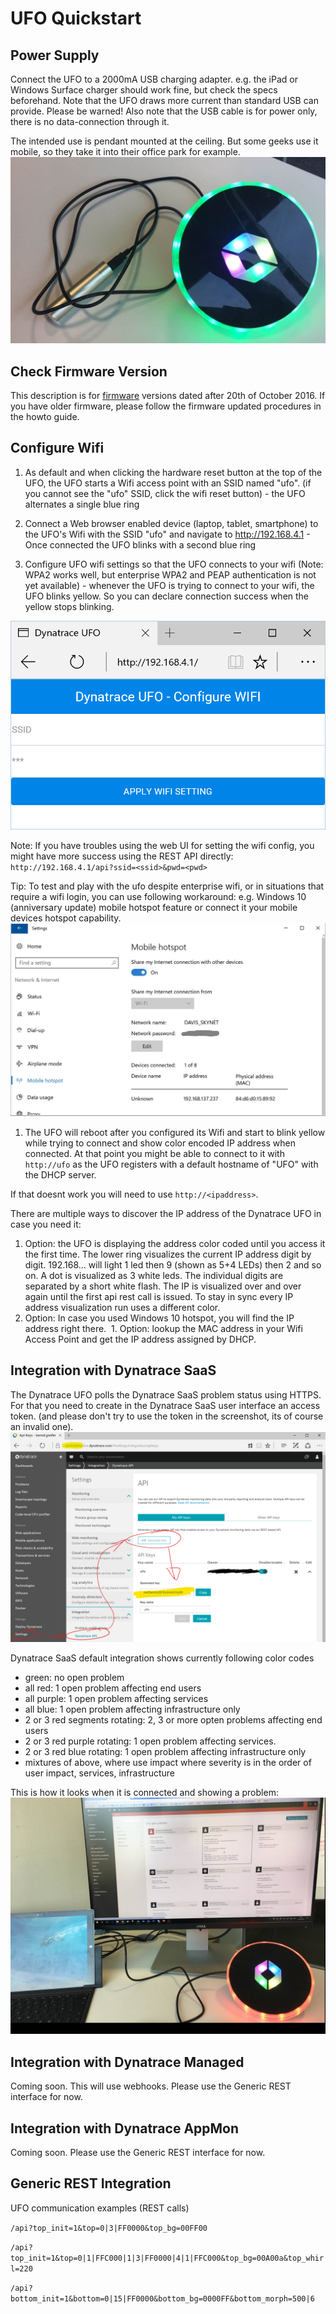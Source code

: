# UFO Quickstart

## Power Supply

Connect the UFO to a 2000mA USB charging adapter. 
e.g. the iPad or Windows Surface charger should work fine, but check the specs beforehand. 
Note that the UFO draws more current than standard USB can provide. 
Please be warned! Also note that the USB cable is for power only, 
there is no data-connection through it.   

The intended use is pendant mounted at the ceiling. 
But some geeks use it mobile, so they take it into their office park for example.
![mobile ufo](mobile%20ufo.jpg) 

## Check Firmware Version

This description is for [firmware](../firmware) versions dated after 20th of October 2016. 
If you have older firmware, please follow the firmware updated procedures in the howto guide.

## Configure Wifi

1. As default and when clicking the hardware reset button at the top of the UFO, 
the UFO starts a Wifi access point with an SSID named "ufo". 
(if you cannot see the "ufo" SSID, click the wifi reset button) - 
the UFO alternates a single blue ring

2. Connect a Web browser enabled device (laptop, tablet, smartphone) 
to the UFO's Wifi with the SSID "ufo" and navigate to http://192.168.4.1 - 
Once connected the UFO blinks with a second blue ring

3. Configure UFO wifi settings so that the UFO connects to your wifi 
(Note: WPA2 works well, but enterprise WPA2 and PEAP authentication is not yet available) - 
whenever the UFO is trying to connect to your wifi, the UFO blinks yellow. 
So you can declare connection success when the yellow stops blinking.


![](configure%20wifi.png)

Note: If you have troubles using the web UI for setting the wifi config, 
you might have more success using the REST API directly:
`http://192.168.4.1/api?ssid=<ssid>&pwd=<pwd>`

Tip: To test and play with the ufo despite enterprise wifi, 
or in situations that require a wifi login, you can use following workaround: 
e.g. Windows 10 (anniversary update) mobile hotspot feature or connect it your mobile devices hotspot capability.
![](windows10%20hotspot.png)

1. The UFO will reboot after you configured its Wifi and start to blink 
yellow while trying to connect and show color encoded IP address when connected. 
At that point you might be able to connect to it with `http://ufo` 
as the UFO registers with a default hostname of "UFO" 
with the DHCP server. 

If that doesnt work you will need to use `http://<ipaddress>`.

There are multiple ways to discover the IP address of the Dynatrace UFO
in case you need it:
  1. Option: the UFO is displaying the address color coded until you access 
  it the first time. 
  The lower ring visualizes the current IP address digit by digit. 
  192.168... will light 1 led then 9 (shown as 5+4 LEDs) then 2 and so on. 
  A dot is visualized as 3 white leds. 
  The individual digits are separated by a short white flash. 
  The IP is visualized over and over again until the first api rest 
  call is issued. To stay in sync every IP address visualization 
  run uses a different color.
  1. Option: In case you used Windows 10 hotspot, 
  you will find the IP address right there.
  1. Option: lookup the MAC address in your Wifi Access Point 
 and get the IP address assigned by DHCP. 


## Integration with Dynatrace SaaS

The Dynatrace UFO polls the Dynatrace SaaS problem status using HTTPS. 
For that you need to create in the Dynatrace SaaS user interface 
an access token. (and please don't try to use the token in the screenshot,
its of course an invalid one).
![generate%20api%20token](generate%20dynatrace%20saas%20api%20key.png)

Dynatrace SaaS default integration shows currently following color codes 
* green: no open problem
* all red: 1 open problem affecting end users
* all purple: 1 open problem affecting services
* all blue: 1 open problem affecting infrastructure only
* 2 or 3 red segments rotating: 
2, 3 or more opten problems affecting end users
* 2 or 3 red purple rotating: 
1 open problem affecting services. 
* 2 or 3 red blue rotating: 
1 open problem affecting infrastructure only
* mixtures of above, where use impact where severity is in the order of 
user impact, services, infrastructure

This is how it looks when it is connected and showing a problem:
![Ufo%20alerting%20of%20live%20problem](ufo%20connected%20to%20dynatrace%20saas.jpg)

## Integration with Dynatrace Managed

Coming soon. This will use webhooks. 
Please use the Generic REST interface for now.

## Integration with Dynatrace AppMon

Coming soon. Please use the Generic REST interface for now.

## Generic REST Integration

UFO communication examples (REST calls)

`/api?top_init=1&top=0|3|FF0000&top_bg=00FF00`

`/api?top_init=1&top=0|1|FFC000|1|3|FF0000|4|1|FFC000&top_bg=00A00a&top_whirl=220`

`/api?bottom_init=1&bottom=0|15|FF0000&bottom_bg=0000FF&bottom_morph=500|6`
